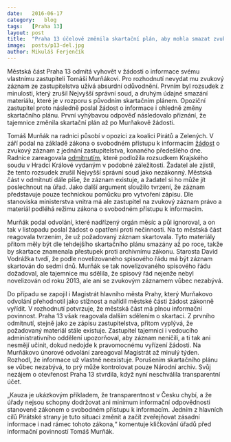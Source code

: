 ```yaml
---
date:	2016-06-17
category:	blog
tags:	[Praha 13]
layout:	post
title:	"Praha 13 účelově změnila skartační plán, aby mohla smazat zvukový záznam ze zastupitelstva " 
image:	posts/p13-del.jpg
author:	Mikuláš Ferjenčík
---
```


Městská část Praha 13 odmítá vyhovět v žádosti o informace svému vlastnímu zastupiteli Tomáši Murňákovi. Pro rozhodnutí nevydat mu zvukový záznam ze zastupitelstva užívá absurdní odůvodnění. Prvním byl rozsudek z minulosti, který zrušil Nejvyšší správní soud, a druhým údajné smazání materiálu, které je v rozporu s původním skartačním plánem. Opoziční zastupitel proto následně poslal žádost o informace i ohledně změny skartačního plánu. První vyhýbavou odpověď následovalo přiznání, že tajemnice změnila skartační plán až po Murňakově žádosti.

Tomáš Murňák na radnici působí v opozici za koalici Pirátů a Zelených. V září podal na základě zákona o svobodném přístupu k informacím [žádost](https://drive.google.com/file/d/0B0UNTJmOJBE0VjhMdE5EZldDa0E/view?pref=2&pli=1) o zvukový záznam z jednání zastupitelstva, konaného předešlého dne. Radnice zareagovala [odmítnutím](https://drive.google.com/file/d/0B0UNTJmOJBE0YnMwQXJENjhFWXc/view?pref=2&pli=1), které podložila rozsudkem Krajského soudu v Hradci Králové vydaným v podobné záležitosti. Žadatel ale zjistil, že tento rozsudek zrušil Nejvyšší správní soud jako nezákonný. Městská část v odmítnutí dále píše, že záznam existuje, a žadatel si ho může jít poslechnout na úřad. Jako další argument sloužilo tvrzení, že záznam představuje pouze technickou pomůcku pro vytvoření zápisu. Dle stanoviska ministerstva vnitra má ale zastupitel na zvukový záznam právo a materiál podléhá režimu zákona o svobodném přístupu k informacím.

Murňák podal odvolání, které nadřízený orgán měsíc a půl ignoroval, a on tak v listopadu poslal žádost o opatření proti nečinnosti. Na to městská část reagovala tvrzením, že už požadovaný záznam skartovala. Tyto materiály přitom měly být dle tehdejšího skartačního plánu smazány až po roce, takže by skartace znamenala přestupek proti archivnímu zákonu. Starosta David Vodrážka tvrdí, že podle novelizovaného spisového řádu má být záznam skartován do sedmi dnů. Murňák se tak novelizovaného spisového řádu dožadoval, ale tajemnice mu sdělila, že spisový řád nejenže nebyl novelizován od roku 2013, ale ani se zvukovým záznamem vůbec nezabývá. 

Do případu se zapojil i Magistrát hlavního města Prahy, který Murňakovo odvolání přehodnotil jako stížnost a nařídil městské části žádost zákonně vyřídit. V rozhodnutí potvrzuje, že městská část má plnou informační povinnost. Praha 13 však reagovala dalším sdělením o skartaci. Z prvního odmítnutí, stejně jako ze zápisu zastupitelstva, přitom vyplývá, že požadovaný materiál stále existuje. Zastupitel tajemnici i vedoucího administrativního oddělení upozorňoval, aby záznam neničili, a ti tak ani nesmějí učinit, dokud nedojde k pravomocnému vyřízení žádosti. Na Murňákovo únorové odvolání zareagoval Magistrát až minulý týden. Rozhodl, že informace už vlastně neexistuje. Porušením skartačního plánu se vůbec nezabývá, to prý může kontrolovat pouze Národní archiv. Svůj nezájem o otevřenost Praha 13 stvrdila, když nyní neschválila transparentní účet.

„Kauza je ukázkovým příkladem, že transparentnost v Česku chybí, a že úřady nejsou schopny dodržovat ani minimum informační odpovědnosti stanovené zákonem o svobodném přístupu k informacím. Jedním z hlavních cílů Pirátské strany je tuto situaci změnit a začít zveřejňovat zásadní informace i nad rámec tohoto zákona,“ komentuje kličkování úřadů před informační povinností Tomáš Murňák.
